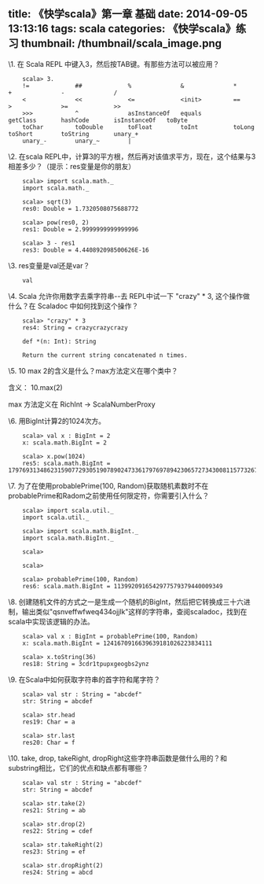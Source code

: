 title: 《快学scala》第一章 基础
date: 2014-09-05 13:13:16
tags: scala
categories: 《快学scala》练习
thumbnail: /thumbnail/scala_image.png
---

\1. 在 Scala REPL 中键入3，然后按TAB键。有那些方法可以被应用？ 

```
	scala> 3.
	!=             ##             %              &              *              +              -              /              
	<              <<             <=             <init>         ==             >              >=             >>             
	>>>            ^              asInstanceOf   equals         getClass       hashCode       isInstanceOf   toByte         
	toChar         toDouble       toFloat        toInt          toLong         toShort        toString       unary_+        
	unary_-        unary_~        |  

```

\2. 在scala REPL中，计算3的平方根，然后再对该值求平方，现在，这个结果与3相差多少？（提示：res变量是你的朋友）

```
	scala> import scala.math._
	import scala.math._

	scala> sqrt(3)
	res0: Double = 1.7320508075688772

	scala> pow(res0, 2)
	res1: Double = 2.9999999999999996

	scala> 3 - res1
	res3: Double = 4.440892098500626E-16	

```

\3. res变量是val还是var？

```
	val
```

\4. Scala 允许你用数字去乘字符串--去 REPL中试一下 "crazy" * 3, 这个操作做什么？在 Scaladoc 中如何找到这个操作？

```
	scala> "crazy" * 3
	res4: String = crazycrazycrazy

	def *(n: Int): String

	Return the current string concatenated n times.

```
 
\5. 10 max 2的含义是什么？max方法定义在哪个类中？ 


含义： 10.max(2)

max 方法定义在 RichInt -> ScalaNumberProxy

\6. 用BigInt计算2的1024次方。 

```
	scala> val x : BigInt = 2
	x: scala.math.BigInt = 2

	scala> x.pow(1024)
	res5: scala.math.BigInt = 179769313486231590772930519078902473361797697894230657273430081157732675805500963132708477322407536021120113879871393357658789768814416622492847430639474124377767893424865485276302219601246094119453082952085005768838150682342462881473913110540827237163350510684586298239947245938479716304835356329624224137216

```

\7. 为了在使用probablePrime(100, Random)获取随机素数时不在probablePrime和Radom之前使用任何限定符，你需要引入什么？ 

```
	scala> import scala.util._
	import scala.util._

	scala> import scala.math.BigInt._
	import scala.math.BigInt._

	scala> 

	scala> 

	scala> probablePrime(100, Random)
	res6: scala.math.BigInt = 1139920916542977579379440009349
```

\8. 创建随机文件的方式之一是生成一个随机的BigInt，然后把它转换成三十六进制，输出类似"qsnveffwfweq434ojjlk"这样的字符串，查阅scaladoc，找到在scala中实现该逻辑的办法。 

```
	scala> val x : BigInt = probablePrime(100, Random)
	x: scala.math.BigInt = 1241670916639639181026223834111

	scala> x.toString(36)
	res18: String = 3cdr1tpupxgeogbs2ynz
```

\9. 在Scala中如何获取字符串的首字符和尾字符？ 

```
	scala> val str : String = "abcdef"
	str: String = abcdef

	scala> str.head
	res19: Char = a

	scala> str.last
	res20: Char = f
```

\10.  take, drop, takeRight, dropRight这些字符串函数是做什么用的？和substring相比，它们的优点和缺点都有哪些？ 

```
	scala> val str : String = "abcdef"
	str: String = abcdef

	scala> str.take(2)
	res21: String = ab

	scala> str.drop(2)
	res22: String = cdef

	scala> str.takeRight(2)
	res23: String = ef

	scala> str.dropRight(2)
	res24: String = abcd
```
